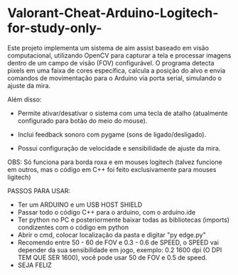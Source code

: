 # Valorant-Cheat-Arduino-Logitech-for-study-only-

Este projeto implementa um sistema de aim assist baseado em visão computacional, utilizando OpenCV para capturar a tela e processar imagens dentro de um campo de visão (FOV) configurável. O programa detecta pixels em uma faixa de cores específica, calcula a posição do alvo e envia comandos de movimentação para o Arduino via porta serial, simulando o ajuste da mira.

Além disso:

- Permite ativar/desativar o sistema com uma tecla de atalho (atualmente configurado para botão do meio do mouse).

- Inclui feedback sonoro com pygame (sons de ligado/desligado).

- Possui configuração de velocidade e sensibilidade de ajuste da mira.

OBS: Só funciona para borda roxa e em mouses logitech (talvez funcione em outros, mas o código em C++ foi feito exclusivamente para mouses ligitech)


PASSOS PARA USAR:

 - Ter um ARDUINO e um USB HOST SHIELD
 - Passar todo o código C++ para o arduino, com o arduino.ide
 - Ter python no PC e posteriormente baixar todas as bibliotecas (imports) condizentes com o código em python
 - Abrir o cmd, colocar localização da pasta e digitar "py edge.py"
 - Recomendo entre 50 - 60 de FOV e 0.3 - 0.6 de SPEED, o SPEED vai depender da sua sensibilidade em jogo, exemplo: 0.2 1600 dpi (O DPI TEM QUE SER 1600), você pode usar 50 de FOV e 0.5 de speed.
 - SEJA FELIZ 
